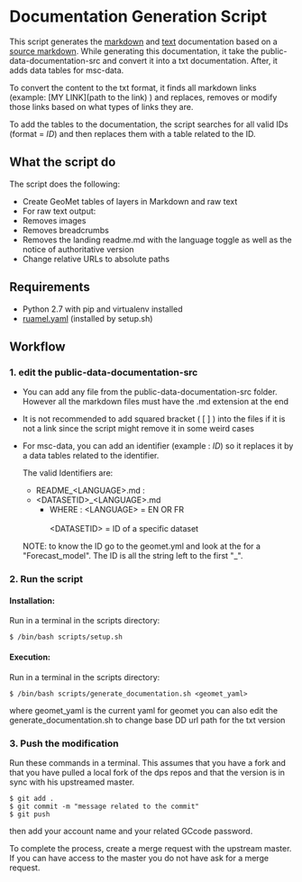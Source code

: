 # Documentation Generation Script

This script generates the [markdown](../public-data-documentation-md) and [text](../public-data-documentation-txt) documentation based on a
[source markdown](../public-data-documentation-src). While generating this documentation, it take the public-data-documentation-src and convert it into a txt documentation.
After, it adds data tables for msc-data.

To convert the content to the txt format, it finds all markdown links
(example: \[MY LINK\](path to the link) ) and replaces, removes or modify
those links based on what types of links they are.

To add the tables to the documentation, the script searches for all valid
IDs (format = $ID$) and then replaces them with a table related to the ID.


## What the script do

The script does the following:
* Create GeoMet tables of layers in Markdown and raw text
* For raw text output:
 * Removes images
 * Removes breadcrumbs
 * Removes the landing readme.md with the language toggle as well as the notice of authoritative version
 * Change relative URLs to absolute paths

## Requirements

* Python 2.7 with pip and virtualenv installed
* [ruamel.yaml](https://pypi.python.org/pypi/ruamel.yaml) (installed by setup.sh)


## Workflow

### 1. edit the public-data-documentation-src
* You can add any file from the public-data-documentation-src folder. However
  all the markdown files must have the .md extension at the end

* It is not recommended to add squared bracket ( [ ] ) into the files
  if it is not a link since the script might remove it in some weird cases

* For msc-data, you can add an identifier (example : $ID$) so it replaces
  it by a data tables related to the identifier.

  The valid Identifiers are:
    *  README_\<LANGUAGE\>.md :
    *  \<DATASETID\>_\<LANGUAGE\>.md
        * WHERE :
            \<LANGUAGE\> = EN OR FR <br><br>
            \<DATASETID\> = ID of a specific dataset

    NOTE: to know the ID go to the geomet.yml and look at the
    for a "Forecast_model". The ID is all the string left to the first
    "_".

### 2. Run the script

#### Installation:

Run in a terminal in the scripts directory:

    $ /bin/bash scripts/setup.sh

#### Execution:

Run in a terminal in the scripts directory:

    $ /bin/bash scripts/generate_documentation.sh <geomet_yaml>

where geomet_yaml is the current yaml for geomet
you can also edit the generate_documentation.sh to change
base DD url path for the txt version


### 3. Push the modification

Run these commands in a terminal. This assumes that you have a fork
and that you have pulled a local fork of the dps repos and that the version
is in sync with his upstreamed master.

    $ git add .
    $ git commit -m "message related to the commit"
    $ git push

then add your account name and your related GCcode password.

To complete the process, create a merge request with the upstream master.
If you can have access to the master you do not have ask for a merge
request.
